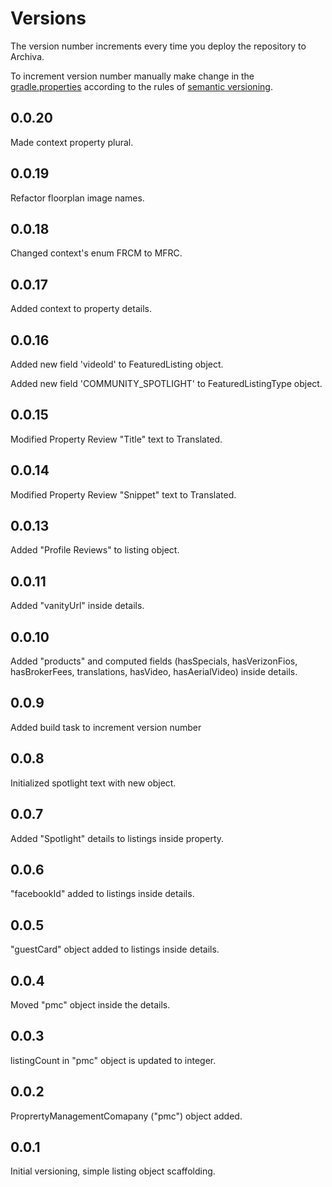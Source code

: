 Versions
========

The version number increments every time you deploy the repository to Archiva.

To increment version number manually make change in the [gradle.properties](gradle.properties) according to the rules of [semantic versioning](http://semver.org/).


0.0.20
------
Made context property plural.

0.0.19
------
Refactor floorplan image names.

0.0.18
------
Changed context's enum FRCM to MFRC.

0.0.17
------
Added context to property details.

0.0.16
------
Added new field 'videoId' to FeaturedListing object.

Added new field 'COMMUNITY_SPOTLIGHT' to FeaturedListingType object.

0.0.15
------
Modified Property Review "Title" text to Translated.

0.0.14
------
Modified Property Review "Snippet" text to Translated.

0.0.13
------
Added "Profile Reviews" to listing object.

0.0.11
------
Added "vanityUrl" inside details.

0.0.10
------
Added "products" and computed fields (hasSpecials, hasVerizonFios, hasBrokerFees, translations, hasVideo, hasAerialVideo) inside details.

0.0.9
------
Added build task to increment version number

0.0.8
--------
Initialized spotlight text with new object.

0.0.7
-----
Added "Spotlight" details to listings inside property.

0.0.6
-----
"facebookId" added to listings inside details.

0.0.5
-----
"guestCard" object added to listings inside details.

0.0.4
-----
Moved "pmc" object inside the details.

0.0.3
-----
listingCount in "pmc" object is updated to integer.

0.0.2
-----
ProprertyManagementComapany ("pmc") object added.

0.0.1
-----
Initial versioning, simple listing object scaffolding.
